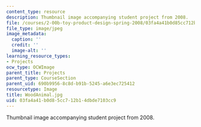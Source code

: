 ```yaml
---
content_type: resource
description: Thumbnail image accompanying student project from 2008.
file: /courses/2-00b-toy-product-design-spring-2008/03fa4a41b0d85cc712b14dbde7103cc9_WoodAnimal.jpg
file_type: image/jpeg
image_metadata:
  caption: ''
  credit: ''
  image-alt: ''
learning_resource_types:
- Projects
ocw_type: OCWImage
parent_title: Projects
parent_type: CourseSection
parent_uid: 690b9956-8c8d-b91b-5245-a6e3ec725412
resourcetype: Image
title: WoodAnimal.jpg
uid: 03fa4a41-b0d8-5cc7-12b1-4dbde7103cc9
---
```

Thumbnail image accompanying student project from 2008.

